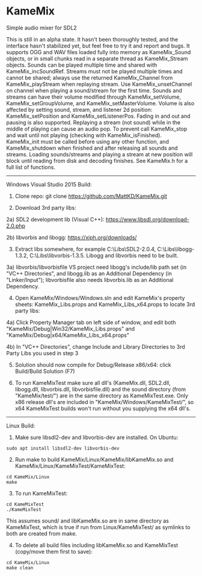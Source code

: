 # KameMix
Simple audio mixer for SDL2

This is still in an alpha state. It hasn't been thoroughly tested, and the interface hasn't stabilized yet, but feel free to try it and report and bugs. It supports OGG and WAV files loaded fully into memory as KameMix_Sound objects, or in small chunks read in a separate thread as KameMix_Stream objects. Sounds can be played multiple time and shared with KameMix_incSoundRef. Streams must not be played multiple times and cannot be shared; always use the returned KameMix_Channel from KameMix_playStream when replaying stream. Use KameMix_unsetChannel on channel when playing a sound/stream for the first time. Sounds and streams can have their volume modified through KameMix_setVolume, KameMix_setGroupVolume, and KameMix_setMasterVolume. Volume is also affected by setting sound, stream, and listener 2d position: KameMix_setPosition and KameMix_setListenerPos. Fading in and out and pausing is also supported. Replaying a stream (not sound) while in the middle of playing can cause an audio pop. To prevent call KameMix_stop and wait until not playing (checking with KameMix_isFinished). KameMix_init must be called before using any other function, and KameMix_shutdown when finished and after releasing all sounds and streams. Loading sounds/streams and playing a stream at new position will block until reading from disk and decoding finishes. See KameMix.h for a full list of functions.

---

Windows Visual Studio 2015 Build:

1) Clone repo: git clone https://github.com/MattKD/KameMix.git

2) Download 3rd party libs:

2a) SDL2 development lib (Visual C++): https://www.libsdl.org/download-2.0.php

2b) libvorbis and libogg: https://xiph.org/downloads/

3) Extract libs somewhere, for example C:\Libs\SDL2-2.0.4, C:\Libs\libogg-1.3.2, C:\Libs\libvorbis-1.3.5. Libogg and libvorbis need to be built.

3a) libvorbis/libvorbisfile VS project need libogg's include/lib path set (in "VC++ Directories", and libogg.lib as an Additional Dependency (in "Linker/Input"); libvorbisfile also needs libvorbis.lib as an Additional Dependency.

4) Open KameMix/Windows/Windows.sln and edit KameMix's property sheets: KameMix_Libs.props and KameMix_Libs_x64.props to locate 3rd party libs:

4a) Click Property Manager tab on left side of window, and edit both "KameMix/Debug|Win32/KameMix_Libs.props" and "KameMix/Debug|x64/KameMix_Libs_x64.props"

4b) In "VC++ Directories", change Include and Library Directories to 3rd Party Libs you used in step 3

5) Solution should now compile for Debug/Release x86/x64: click Build/Build Solution (F7)

6) To run KameMixTest make sure all dll's (KameMix.dll, SDL2.dll, libogg.dll, libvorbis.dll, libvorbisfile.dll) and the sound directory (from "KameMix/test/") are in the same directory as KameMixTest.exe. Only x86 release dll's are included in "KameMix/Windows/KameMixTest/", so x64 KameMixTest builds won't run without you supplying the x64 dll's.

---

Linux Build:

1) Make sure libsdl2-dev and libvorbis-dev are installed. On Ubuntu:
```
sudo apt install libsdl2-dev libvorbis-dev
```

2) Run make to build KameMix/Linux/KameMix/libKameMix.so and KameMix/Linux/KameMixTest/KameMixTest:
```
cd KameMix/Linux
make
```
3) To run KameMixTest:
```
cd KameMixTest
./KameMixTest
```
This assumes sound/ and libKameMix.so are in same directory as KameMixTest, which is true if run from Linux/KameMixTest/ as symlinks to both are created from make.

4) To delete all build files including libKameMix.so and KameMixTest (copy/move them first to save):
```
cd KameMix/Linux
make clean
```


